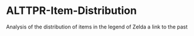 # ALTTPR-Item-Distribution
Analysis of the distribution of items in the legend of Zelda a link to the past
